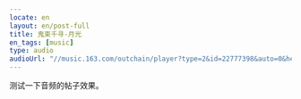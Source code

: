 ```yaml
---
locate: en
layout: en/post-full
title: 鬼束千寻-月光
en_tags: [music]
type: audio
audioUrl: "//music.163.com/outchain/player?type=2&id=22777398&auto=0&height=66"
---
```


测试一下音频的帖子效果。